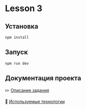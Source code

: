 # Lesson 3

## Установка

`npm install`

## Запуск

`npm run dev`

## Документация проекта

:pencil2: [Описание задания](.docs/task-description.md)

:wrench: [Используемые технологии](.docs/technologies.md)
